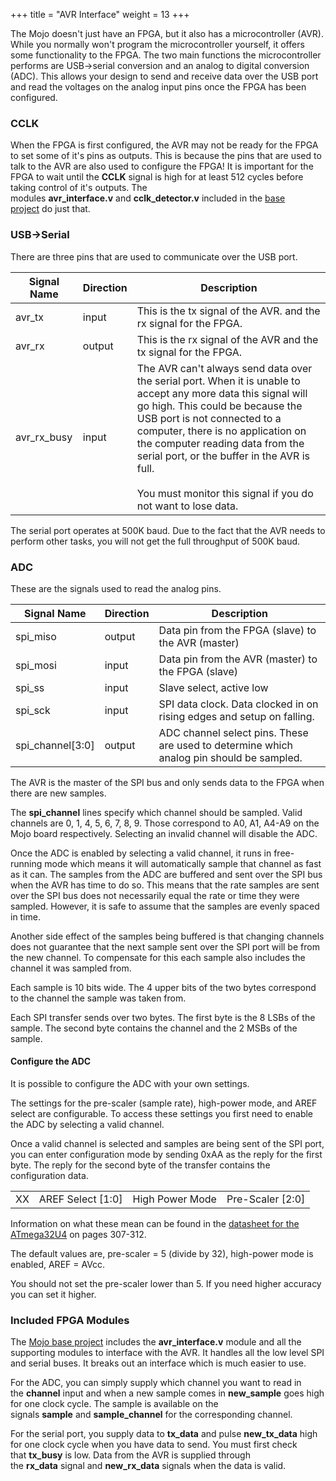 +++
title = "AVR Interface"
weight = 13
+++

The Mojo doesn't just have an FPGA, but it also has a microcontroller (AVR). While you normally won't program the microcontroller yourself, it offers some functionality to the FPGA. The two main functions the microcontroller performs are USB->serial conversion and an analog to digital conversion (ADC). This allows your design to send and receive data over the USB port and read the voltages on the analog input pins once the FPGA has been configured.

### CCLK

When the FPGA is first configured, the AVR may not be ready for the FPGA to set some of it's pins as outputs. This is because the pins that are used to talk to the AVR are also used to configure the FPGA! It is important for the FPGA to wait until the **CCLK** signal is high for at least 512 cycles before taking control of it's outputs. The modules **avr_interface.v** and **cclk_detector.v** included in the [base project](https://github.com/embmicro/mojo-base-project/archive/master.zip) do just that.

### USB->Serial

There are three pins that are used to communicate over the USB port.

|Signal Name|Direction|Description|
|---|---|---|
|avr_tx|input|This is the tx signal of the AVR. and the rx signal for the FPGA.|
|avr_rx|output|This is the rx signal of the AVR and the tx signal for the FPGA.|
|avr_rx_busy|input|The AVR can't always send data over the serial port. When it is unable to accept any more data this signal will go high. This could be because the USB port is not connected to a computer, there is no application on the computer reading data from the serial port, or the buffer in the AVR is full.<br><br>You must monitor this signal if you do not want to lose data.|

The serial port operates at 500K baud. Due to the fact that the AVR needs to perform other tasks, you will not get the full throughput of 500K baud.

### ADC

These are the signals used to read the analog pins.

|Signal Name|Direction|Description|
|---|---|---|
|spi_miso|output|Data pin from the FPGA (slave) to the AVR (master)|
|spi_mosi|input|Data pin from the AVR (master) to the FPGA (slave)|
|spi_ss|input|Slave select, active low|
|spi_sck|input|SPI data clock. Data clocked in on rising edges and setup on falling.|
|spi_channel[3:0]|output|ADC channel select pins. These are used to determine which analog pin should be sampled.|

The AVR is the master of the SPI bus and only sends data to the FPGA when there are new samples.

The **spi_channel** lines specify which channel should be sampled. Valid channels are 0, 1, 4, 5, 6, 7, 8, 9. Those correspond to A0, A1, A4-A9 on the Mojo board respectively. Selecting an invalid channel will disable the ADC.

Once the ADC is enabled by selecting a valid channel, it runs in free-running mode which means it will automatically sample that channel as fast as it can. The samples from the ADC are buffered and sent over the SPI bus when the AVR has time to do so. This means that the rate samples are sent over the SPI bus does not necessarily equal the rate or time they were sampled. However, it is safe to assume that the samples are evenly spaced in time.

Another side effect of the samples being buffered is that changing channels does not guarantee that the next sample sent over the SPI port will be from the new channel. To compensate for this each sample also includes the channel it was sampled from.

Each sample is 10 bits wide. The 4 upper bits of the two bytes correspond to the channel the sample was taken from.

Each SPI transfer sends over two bytes. The first byte is the 8 LSBs of the sample. The second byte contains the channel and the 2 MSBs of the sample.

#### Configure the ADC

It is possible to configure the ADC with your own settings.

The settings for the pre-scaler (sample rate), high-power mode, and AREF select are configurable. To access these settings you first need to enable the ADC by selecting a valid channel.

Once a valid channel is selected and samples are being sent of the SPI port, you can enter configuration mode by sending 0xAA as the reply for the first byte. The reply for the second byte of the transfer contains the configuration data.

|   |   |   |   |
|---|---|---|---|
|XX|AREF Select [1:0]|High Power Mode|Pre-Scaler [2:0]|

Information on what these mean can be found in the [datasheet for the ATmega32U4](https://www.microchip.com/en-us/product/atmega16u4?tab=documents) on pages 307-312.

The default values are, pre-scaler = 5 (divide by 32), high-power mode is enabled, AREF = AVcc.

You should not set the pre-scaler lower than 5. If you need higher accuracy you can set it higher.

### Included FPGA Modules

The [Mojo base project](https://github.com/embmicro/mojo-base-project/archive/master.zip) includes the **avr_interface.v** module and all the supporting modules to interface with the AVR. It handles all the low level SPI and serial buses. It breaks out an interface which is much easier to use.

For the ADC, you can simply supply which channel you want to read in the **channel** input and when a new sample comes in **new_sample** goes high for one clock cycle. The sample is available on the signals **sample** and **sample_channel** for the corresponding channel.

For the serial port, you supply data to **tx_data** and pulse **new_tx_data** high for one clock cycle when you have data to send. You must first check that **tx_busy** is low. Data from the AVR is supplied through the **rx_data** signal and **new_rx_data** signals when the data is valid.